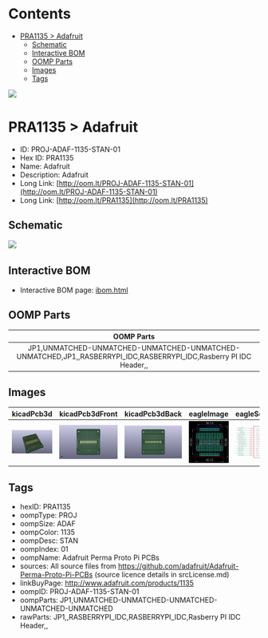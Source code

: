 



Contents
========

* [PRA1135 > Adafruit](#pra1135--adafruit)
	* [Schematic](#schematic)
	* [Interactive BOM](#interactive-bom)
	* [OOMP Parts](#oomp-parts)
	* [Images](#images)
	* [Tags](#tags)
  
![][im]
# PRA1135 > Adafruit

- ID: PROJ-ADAF-1135-STAN-01
- Hex ID: PRA1135
- Name: Adafruit
- Description: Adafruit
- Long Link: [http://oom.lt/PROJ-ADAF-1135-STAN-01](http://oom.lt/PROJ-ADAF-1135-STAN-01)
- Long Link: [http://oom.lt/PRA1135](http://oom.lt/PRA1135)

## Schematic
  
![][schem]
## Interactive BOM

- Interactive BOM page: [ibom.html](https://htmlpreview.github.io/?https://github.com/oomlout/oomlout_OOMP_projects/blob/main/PROJ-ADAF-1135-STAN-01/kicad/bom/ibom.html)

## OOMP Parts
  

|OOMP Parts|
| :---: |
|JP1,UNMATCHED-UNMATCHED-UNMATCHED-UNMATCHED-UNMATCHED,JP1,,RASBERRYPI_IDC,RASBERRYPI_IDC,Rasberry PI IDC Header,,|

## Images
  
  

|kicadPcb3d|kicadPcb3dFront|kicadPcb3dBack|eagleImage|eagleSchemImage|
| :---: | :---: | :---: | :---: | :---: |
|[![kicadPcb3d](kicadPcb3d_140.png)](kicadPcb3d.png)|[![kicadPcb3dFront](kicadPcb3dFront_140.png)](kicadPcb3dFront.png)|[![kicadPcb3dBack](kicadPcb3dBack_140.png)](kicadPcb3dBack.png)|[![eagleImage](eagleImage_140.png)](eagleImage.png)|[![eagleSchemImage](eagleSchemImage_140.png)](eagleSchemImage.png)|

## Tags

- hexID: PRA1135
- oompType: PROJ
- oompSize: ADAF
- oompColor: 1135
- oompDesc: STAN
- oompIndex: 01
- oompName: Adafruit Perma Proto Pi PCBs
- sources: All source files from https://github.com/adafruit/Adafruit-Perma-Proto-Pi-PCBs (source licence details in srcLicense.md)
- linkBuyPage: http://www.adafruit.com/products/1135
- oompID: PROJ-ADAF-1135-STAN-01
- oompParts: JP1,UNMATCHED-UNMATCHED-UNMATCHED-UNMATCHED-UNMATCHED
- rawParts: JP1,,RASBERRYPI_IDC,RASBERRYPI_IDC,Rasberry PI IDC Header,,



[im]: kicadPcb3d_450.png
[schem]: eagleSchemImage.png
